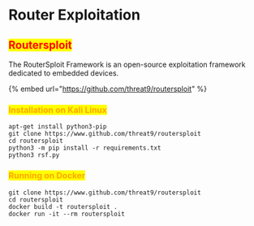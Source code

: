 # Router Exploitation

## <mark style="color:red;">Routersploit</mark>

The RouterSploit Framework is an open-source exploitation framework dedicated to embedded devices.

{% embed url="https://github.com/threat9/routersploit" %}

### <mark style="color:orange;">Installation on Kali Linux</mark>

```
apt-get install python3-pip
git clone https://www.github.com/threat9/routersploit
cd routersploit
python3 -m pip install -r requirements.txt
python3 rsf.py
```

### <mark style="color:orange;">Running on Docker</mark>

```
git clone https://www.github.com/threat9/routersploit
cd routersploit
docker build -t routersploit .
docker run -it --rm routersploit
```
